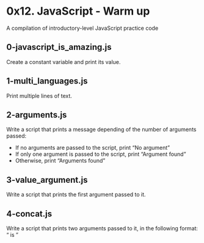 # 0x12. JavaScript - Warm up
A compilation of introductory-level JavaScript practice code

## 0-javascript_is_amazing.js
Create a constant variable and print its value.

## 1-multi_languages.js
Print multiple lines of text.

## 2-arguments.js
Write a script that prints a message depending of the number of arguments passed:
- If no arguments are passed to the script, print “No argument”
- If only one argument is passed to the script, print “Argument found”
- Otherwise, print “Arguments found”

## 3-value_argument.js
Write a script that prints the first argument passed to it.

## 4-concat.js
Write a script that prints two arguments passed to it, in the following format: “<arg1> is <arg2>”
